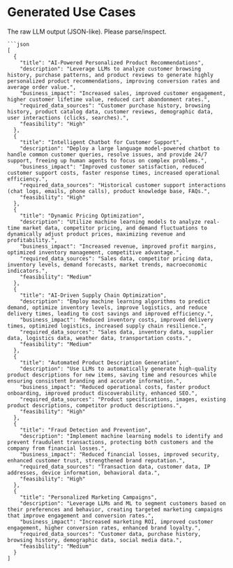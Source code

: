 # Generated Use Cases

The raw LLM output (JSON-like). Please parse/inspect.

```
```json
[
  {
    "title": "AI-Powered Personalized Product Recommendations",
    "description": "Leverage LLMs to analyze customer browsing history, purchase patterns, and product reviews to generate highly personalized product recommendations, improving conversion rates and average order value.",
    "business_impact": "Increased sales, improved customer engagement, higher customer lifetime value, reduced cart abandonment rates.",
    "required_data_sources": "Customer purchase history, browsing history, product catalog data, customer reviews, demographic data, user interactions (clicks, searches).",
    "feasibility": "High"
  },
  {
    "title": "Intelligent Chatbot for Customer Support",
    "description": "Deploy a large language model-powered chatbot to handle common customer queries, resolve issues, and provide 24/7 support, freeing up human agents to focus on complex problems.",
    "business_impact": "Improved customer satisfaction, reduced customer support costs, faster response times, increased operational efficiency.",
    "required_data_sources": "Historical customer support interactions (chat logs, emails, phone calls), product knowledge base, FAQs.",
    "feasibility": "High"
  },
  {
    "title": "Dynamic Pricing Optimization",
    "description": "Utilize machine learning models to analyze real-time market data, competitor pricing, and demand fluctuations to dynamically adjust product prices, maximizing revenue and profitability.",
    "business_impact": "Increased revenue, improved profit margins, optimized inventory management, competitive advantage.",
    "required_data_sources": "Sales data, competitor pricing data, inventory levels, demand forecasts, market trends, macroeconomic indicators.",
    "feasibility": "Medium"
  },
  {
    "title": "AI-Driven Supply Chain Optimization",
    "description": "Employ machine learning algorithms to predict demand, optimize inventory levels, improve logistics, and reduce delivery times, leading to cost savings and improved efficiency.",
    "business_impact": "Reduced inventory costs, improved delivery times, optimized logistics, increased supply chain resilience.",
    "required_data_sources": "Sales data, inventory data, supplier data, logistics data, weather data, transportation costs.",
    "feasibility": "Medium"
  },
  {
    "title": "Automated Product Description Generation",
    "description": "Use LLMs to automatically generate high-quality product descriptions for new items, saving time and resources while ensuring consistent branding and accurate information.",
    "business_impact": "Reduced operational costs, faster product onboarding, improved product discoverability, enhanced SEO.",
    "required_data_sources": "Product specifications, images, existing product descriptions, competitor product descriptions.",
    "feasibility": "High"
  },
  {
    "title": "Fraud Detection and Prevention",
    "description": "Implement machine learning models to identify and prevent fraudulent transactions, protecting both customers and the company from financial losses.",
    "business_impact": "Reduced financial losses, improved security, enhanced customer trust, strengthened brand reputation.",
    "required_data_sources": "Transaction data, customer data, IP addresses, device information, behavioral data.",
    "feasibility": "High"
  },
  {
    "title": "Personalized Marketing Campaigns",
    "description": "Leverage LLMs and ML to segment customers based on their preferences and behavior, creating targeted marketing campaigns that improve engagement and conversion rates.",
    "business_impact": "Increased marketing ROI, improved customer engagement, higher conversion rates, enhanced brand loyalty.",
    "required_data_sources": "Customer data, purchase history, browsing history, demographic data, social media data.",
    "feasibility": "Medium"
  }
]
```
```
